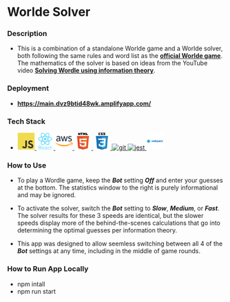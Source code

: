 # Worlde Solver

### Description ###
- This is a combination of a standalone Worlde game and a Worlde solver, both following the same rules and word list as the **[official Worlde game](https://www.nytimes.com/games/wordle/index.html)**. The mathematics of the solver is based on ideas from the YouTube video **[Solving Wordle using information theory](https://www.youtube.com/watch?v=v68zYyaEmEA&t=1110s)**.

### Deployment ###
- **https://main.dvz9btid48wk.amplifyapp.com/**

### Tech Stack ###

- <p align="left"><a href="https://developer.mozilla.org/en-US/docs/Web/JavaScript" target="_blank" rel="noreferrer"> <img src="https://raw.githubusercontent.com/devicons/devicon/master/icons/javascript/javascript-original.svg" alt="javascript" width="40" height="40"/> </a><a href="https://reactjs.org/" target="_blank" rel="noreferrer"> <img src="https://raw.githubusercontent.com/devicons/devicon/master/icons/react/react-original-wordmark.svg" alt="react" width="40" height="40"/> </a><a href="https://aws.amazon.com" target="_blank" rel="noreferrer"> <img src="https://raw.githubusercontent.com/devicons/devicon/master/icons/amazonwebservices/amazonwebservices-original-wordmark.svg" alt="aws" width="40" height="40"/> </a><a href="https://www.w3.org/html/" target="_blank" rel="noreferrer"> <img src="https://raw.githubusercontent.com/devicons/devicon/master/icons/html5/html5-original-wordmark.svg" alt="html5" width="40" height="40"/> </a><a href="https://www.w3schools.com/css/" target="_blank" rel="noreferrer"> <img src="https://raw.githubusercontent.com/devicons/devicon/master/icons/css3/css3-original-wordmark.svg" alt="css3" width="40" height="40"/> </a><a href="https://git-scm.com/" target="_blank" rel="noreferrer"> <img src="https://www.vectorlogo.zone/logos/git-scm/git-scm-icon.svg" alt="git" width="40" height="40"/> </a><a href="https://jestjs.io" target="_blank" rel="noreferrer"> <img src="https://www.vectorlogo.zone/logos/jestjsio/jestjsio-icon.svg" alt="jest" width="40" height="40"/> </a><a href="https://webpack.js.org" target="_blank" rel="noreferrer"> <img src="https://raw.githubusercontent.com/devicons/devicon/d00d0969292a6569d45b06d3f350f463a0107b0d/icons/webpack/webpack-original-wordmark.svg" alt="webpack" width="40" height="40"/> </a></p>

### How to Use ###

- To play a Wordle game, keep the ***Bot*** setting ***Off*** and enter your guesses at the bottom. The statistics window to the right is purely informational and may be ignored.

- To activate the solver, switch the ***Bot*** setting to ***Slow***, ***Medium***, or ***Fast***. The solver results for these 3 speeds are identical, but the slower speeds display more of the behind-the-scenes calculations that go into determining the optimal guesses per information theory.

- This app was designed to allow seemless switching between all 4 of the ***Bot*** settings at any time, including in the middle of game rounds.

### How to Run App Locally ###
- npm intall
- npm run start